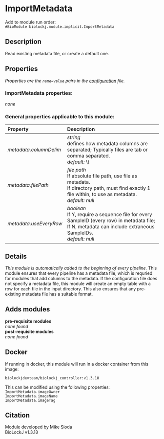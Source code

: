 # ImportMetadata
Add to module run order:                    
`#BioModule biolockj.module.implicit.ImportMetadata`

## Description 
Read existing metadata file, or create a default one.

## Properties 
*Properties are the `name=value` pairs in the [configuration](../../../Configuration#properties) file.*                   

### ImportMetadata properties: 
*none*

### General properties applicable to this module: 
| Property| Description |
| :--- | :--- |
| *metadata.columnDelim* | _string_ <br>defines how metadata columns are separated; Typically files are tab or comma separated.<br>*default:*  \t |
| *metadata.filePath* | _file path_ <br>If absolute file path, use file as metadata.<br>If directory path, must find exactly 1 file within, to use as metadata.<br>*default:*  *null* |
| *metadata.useEveryRow* | _boolean_ <br>If Y, require a sequence file for every SampleID (every row) in metadata file; If N, metadata can include extraneous SampleIDs.<br>*default:*  *null* |

## Details 
*This module is automatically added to the beginning of every pipeline.*
This module ensures that every pipeline has a metadata file, which is requried for modules that add columns to the metadata.  If the configuration file does not specify a metadata file, this module will create an empty table with a row for each file in the input directory.  This also ensures that any pre-existing metadata file has a suitable format.

## Adds modules 
**pre-requisite modules**                    
*none found*                   
**post-requisite modules**                    
*none found*                   

## Docker 
If running in docker, this module will run in a docker container from this image:<br>
```
biolockjdevteam/biolockj_controller:v1.3.18
```
This can be modified using the following properties:<br>
`ImportMetadata.imageOwner`<br>
`ImportMetadata.imageName`<br>
`ImportMetadata.imageTag`<br>

## Citation 
Module developed by Mike Sioda                   
BioLockJ v1.3.18

